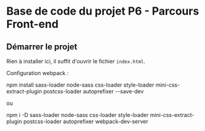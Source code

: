 # Base de code du projet P6 - Parcours Front-end

## Démarrer le projet

Rien à installer ici, il suffit d'ouvrir le fichier `index.html`.

Configuration webpack :

npm install sass-loader node-sass css-loader style-loader mini-css-extract-plugin postcss-loader autoprefixer --save-dev

ou

npm i -D sass-loader node-sass css-loader style-loader mini-css-extract-plugin postcss-loader autoprefixer webpack-dev-server

